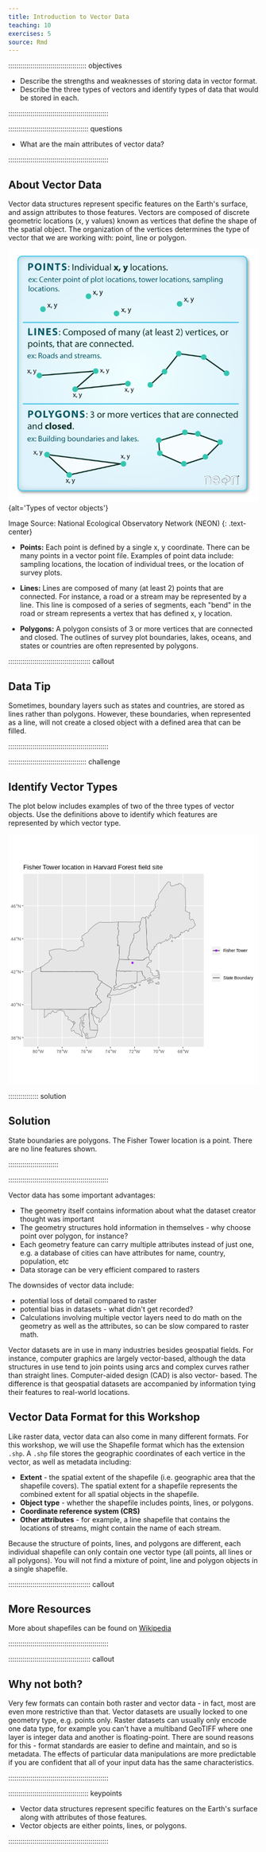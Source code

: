 ```yaml
---
title: Introduction to Vector Data
teaching: 10
exercises: 5
source: Rmd
---
```


::::::::::::::::::::::::::::::::::::::: objectives

- Describe the strengths and weaknesses of storing data in vector format.
- Describe the three types of vectors and identify types of data that would be stored in each.

::::::::::::::::::::::::::::::::::::::::::::::::::

:::::::::::::::::::::::::::::::::::::::: questions

- What are the main attributes of vector data?

::::::::::::::::::::::::::::::::::::::::::::::::::





## About Vector Data

Vector data structures represent specific features on the Earth's surface, and
assign attributes to those features. Vectors are composed of discrete geometric
locations (x, y values) known as vertices that define the shape of the spatial
object. The organization of the vertices determines the type of vector that we
are working with: point, line or polygon.

![](fig/dc-spatial-vector/pnt_line_poly.png){alt='Types of vector objects'}

Image Source: National Ecological Observatory Network (NEON)
{: .text-center}

- **Points:** Each point is defined by a single x, y coordinate. There can be
  many points in a vector point file. Examples of point data include: sampling
  locations, the location of individual trees, or the location of survey plots.

- **Lines:** Lines are composed of many (at least 2) points that are connected.
  For instance, a road or a stream may be represented by a line. This line is
  composed of a series of segments, each "bend" in the road or stream represents a
  vertex that has defined x, y location.

- **Polygons:** A polygon consists of 3 or more vertices that are connected and
  closed. The outlines of survey plot boundaries, lakes, oceans, and states or
  countries are often represented by polygons.

:::::::::::::::::::::::::::::::::::::::::  callout

## Data Tip

Sometimes, boundary layers such as states and countries, are stored as lines
rather than polygons. However, these boundaries, when represented as a line,
will not create a closed object with a defined area that can be filled.


::::::::::::::::::::::::::::::::::::::::::::::::::

:::::::::::::::::::::::::::::::::::::::  challenge

## Identify Vector Types

The plot below includes examples of two of the three types of vector
objects. Use the definitions above to identify which features
are represented by which vector type.

<img src="fig/02-intro-vector-data-rendered-unnamed-chunk-2-1.png" style="display: block; margin: auto;" />

:::::::::::::::  solution

## Solution

State boundaries are polygons. The Fisher Tower location is
a point. There are no line features shown.



:::::::::::::::::::::::::

::::::::::::::::::::::::::::::::::::::::::::::::::

Vector data has some important advantages:

- The geometry itself contains information about what the dataset creator thought was important
- The geometry structures hold information in themselves - why choose point over polygon, for instance?
- Each geometry feature can carry multiple attributes instead of just one, e.g. a database of cities can have attributes for name, country, population, etc
- Data storage can be very efficient compared to rasters

The downsides of vector data include:

- potential loss of detail compared to raster
- potential bias in datasets - what didn't get recorded?
- Calculations involving multiple vector layers need to do math on the
  geometry as well as the attributes, so can be slow compared to raster math.

Vector datasets are in use in many industries besides geospatial fields. For
instance, computer graphics are largely vector-based, although the data
structures in use tend to join points using arcs and complex curves rather than
straight lines. Computer-aided design (CAD) is also vector- based. The
difference is that geospatial datasets are accompanied by information tying
their features to real-world locations.

## Vector Data Format for this Workshop

Like raster data, vector data can also come in many different formats. For this
workshop, we will use the Shapefile format which has the extension `.shp`. A
`.shp` file stores the geographic coordinates of each vertice in the vector, as
well as metadata including:

- **Extent** - the spatial extent of the shapefile (i.e. geographic area that
  the shapefile covers). The spatial extent for a shapefile represents the
  combined extent for all spatial objects in the shapefile.
- **Object type** - whether the shapefile includes points, lines, or polygons.
- **Coordinate reference system (CRS)**
- **Other attributes** - for example, a line shapefile that contains the
  locations of streams, might contain the name of each stream.

Because the structure of points, lines, and polygons are different, each
individual shapefile can only contain one vector type (all points, all lines
or all polygons). You will not find a mixture of point, line and polygon
objects in a single shapefile.

:::::::::::::::::::::::::::::::::::::::::  callout

## More Resources

More about shapefiles can be found on
[Wikipedia](https://en.wikipedia.org/wiki/Shapefile)


::::::::::::::::::::::::::::::::::::::::::::::::::

:::::::::::::::::::::::::::::::::::::::::  callout

## Why not both?

Very few formats can contain both raster and vector data - in fact, most are
even more restrictive than that. Vector datasets are usually locked to one
geometry type, e.g. points only. Raster datasets can usually only encode one
data type, for example you can't have a multiband GeoTIFF where one layer is
integer data and another is floating-point. There are sound reasons for this -
format standards are easier to define and maintain, and so is metadata. The
effects of particular data manipulations are more predictable if you are
confident that all of your input data has the same characteristics.


::::::::::::::::::::::::::::::::::::::::::::::::::



:::::::::::::::::::::::::::::::::::::::: keypoints

- Vector data structures represent specific features on the Earth's surface along with attributes of those features.
- Vector objects are either points, lines, or polygons.

::::::::::::::::::::::::::::::::::::::::::::::::::


